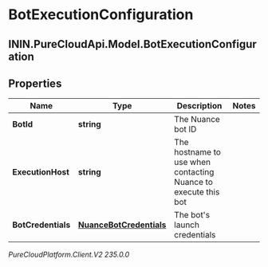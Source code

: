 # BotExecutionConfiguration

## ININ.PureCloudApi.Model.BotExecutionConfiguration

## Properties

|Name | Type | Description | Notes|
|------------ | ------------- | ------------- | -------------|
| **BotId** | **string** | The Nuance bot ID | |
| **ExecutionHost** | **string** | The hostname to use when contacting Nuance to execute this bot | |
| **BotCredentials** | [**NuanceBotCredentials**](NuanceBotCredentials) | The bot&#39;s launch credentials | |



_PureCloudPlatform.Client.V2 235.0.0_
